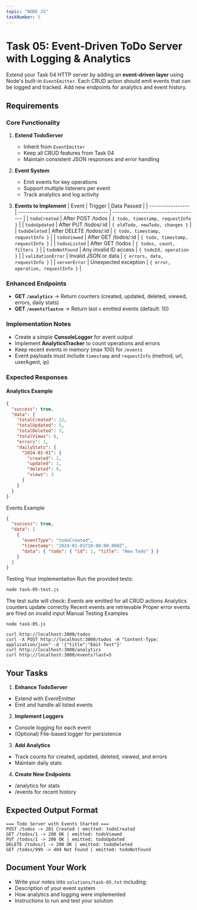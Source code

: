 ```yaml
---
topic: "NODE JS"
taskNumber: 5
---
```


# Task 05: Event-Driven ToDo Server with Logging & Analytics

Extend your Task 04 HTTP server by adding an **event-driven layer** using Node's built-in `EventEmitter`. Each CRUD action should emit events that can be logged and tracked. Add new endpoints for analytics and event history.

## Requirements

### Core Functionality

1. **Extend TodoServer**

   - Inherit from `EventEmitter`
   - Keep all CRUD features from Task 04
   - Maintain consistent JSON responses and error handling

2. **Event System**

   - Emit events for key operations
   - Support multiple listeners per event
   - Track analytics and log activity

3. **Events to Implement**
   | Event | Trigger | Data Passed |
   | ----------------- | -------------------------------------- | ------------------------------------ |
   | `todoCreated` | After POST /todos | `{ todo, timestamp, requestInfo }` |
   | `todoUpdated` | After PUT /todos/:id | `{ oldTodo, newTodo, changes }` |
   | `todoDeleted` | After DELETE /todos/:id | `{ todo, timestamp, requestInfo }` |
   | `todoViewed` | After GET /todos/:id | `{ todo, timestamp, requestInfo }` |
   | `todosListed` | After GET /todos | `{ todos, count, filters }` |
   | `todoNotFound` | Any invalid ID access | `{ todoId, operation }` |
   | `validationError` | Invalid JSON or data | `{ errors, data, requestInfo }` |
   | `serverError` | Unexpected exception | `{ error, operation, requestInfo }` |

### Enhanced Endpoints

- **GET `/analytics`** → Return counters (created, updated, deleted, viewed, errors, daily stats)
- **GET `/events?last=n`** → Return last `n` emitted events (default: 10)

### Implementation Notes

- Create a simple **ConsoleLogger** for event output
- Implement **AnalyticsTracker** to count operations and errors
- Keep recent events in memory (max 100) for `/events`
- Event payloads must include `timestamp` and `requestInfo` (method, url, userAgent, ip)

### Expected Responses

#### Analytics Example

```json
{
  "success": true,
  "data": {
    "totalCreated": 12,
    "totalUpdated": 5,
    "totalDeleted": 3,
    "totalViews": 8,
    "errors": 1,
    "dailyStats": {
      "2024-01-01": {
        "created": 2,
        "updated": 1,
        "deleted": 0,
        "views": 3
      }
    }
  }
}
```

Events Example

```json
{
  "success": true,
  "data": [
    {
      "eventType": "todoCreated",
      "timestamp": "2024-01-01T10:00:00.000Z",
      "data": { "todo": { "id": 1, "title": "New Todo" } }
    }
  ]
}
```

Testing Your Implementation
Run the provided tests:

```bash
node task-05-test.js
```

The test suite will check:
Events are emitted for all CRUD actions
Analytics counters update correctly
Recent events are retrievable
Proper error events are fired on invalid input
Manual Testing Examples

```
node task-05.js

curl http://localhost:3000/todos
curl -X POST http://localhost:3000/todos -H "Content-Type: application/json" -d '{"title":"Emit Test"}'
curl http://localhost:3000/analytics
curl http://localhost:3000/events?last=5
```

## Your Tasks

1. **Enhance TodoServer**

- Extend with EventEmitter
- Emit and handle all listed events

2. **Implement Loggers**

- Console logging for each event
- (Optional) File-based logger for persistence

3. **Add Analytics**

- Track counts for created, updated, deleted, viewed, and errors
- Maintain daily stats

4. **Create New Endpoints**

- /analytics for stats
- /events for recent history

## Expected Output Format

```
=== Todo Server with Events Started ===
POST /todos -> 201 Created | emitted: todoCreated
GET /todos/1 -> 200 OK | emitted: todoViewed
PUT /todos/1 -> 200 OK | emitted: todoUpdated
DELETE /todos/1 -> 200 OK | emitted: todoDeleted
GET /todos/999 -> 404 Not Found | emitted: todoNotFound
```

## Document Your Work

- Write your notes into `solutions/task-05.txt` including:
- Description of your event system
- How analytics and logging were implemented
- Instructions to run and test your solution

